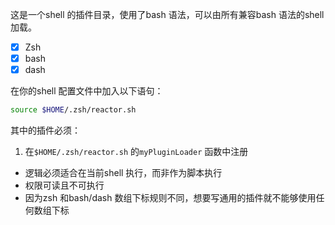 这是一个shell 的插件目录，使用了bash 语法，可以由所有兼容bash 语法的shell 加载。

- [x] Zsh
- [x] bash
- [x] dash

在你的shell 配置文件中加入以下语句：

```bash
source $HOME/.zsh/reactor.sh
```

其中的插件必须：

1. 在`$HOME/.zsh/reactor.sh` 的`myPluginLoader` 函数中注册
+ 逻辑必须适合在当前shell 执行，而非作为脚本执行
+ 权限可读且不可执行
+ 因为zsh 和bash/dash 数组下标规则不同，想要写通用的插件就不能够使用任何数组下标

